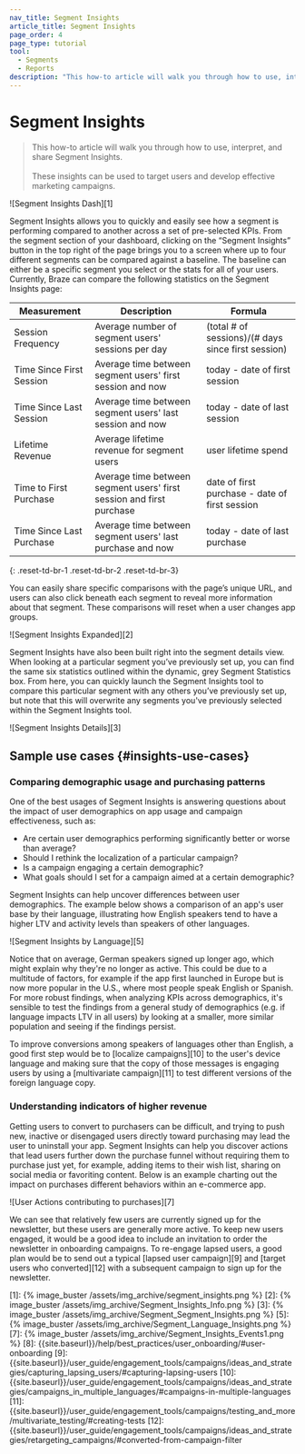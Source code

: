 ```yaml
---
nav_title: Segment Insights
article_title: Segment Insights
page_order: 4
page_type: tutorial
tool: 
  - Segments
  - Reports
description: "This how-to article will walk you through how to use, interpret, and share Segment Insights."
---
```


# Segment Insights

> This how-to article will walk you through how to use, interpret, and share Segment Insights. 
> <br>
> <br> 
> These insights can be used to target users and develop effective marketing campaigns.

![Segment Insights Dash][1]

Segment Insights allows you to quickly and easily see how a segment is performing compared to another across a set of pre-selected KPIs. From the segment section of your dashboard, clicking on the “Segment Insights” button in the top right of the page brings you to a screen where up to four different segments can be compared against a baseline. The baseline can either be a specific segment you select or the stats for all of your users.  Currently, Braze can compare the following statistics on the Segment Insights page:

| Measurement | Description | Formula |
| --------------------- | ------------- | ------------- |
| Session Frequency | Average number of segment users' sessions per day | (total # of sessions)/(# days since first session) |
| Time Since First Session | Average time between segment users' first session and now | today - date of first session |
| Time Since Last Session | Average time between segment users' last session and now | today - date of last session |
| Lifetime Revenue | Average lifetime revenue for segment users | user lifetime spend |
| Time to First Purchase | Average time between segment users' first session and first purchase | date of first purchase - date of first session |
| Time Since Last Purchase | Average time between segment users' last purchase and now | today - date of last purchase |
{: .reset-td-br-1 .reset-td-br-2 .reset-td-br-3}

You can easily share specific comparisons with the page’s unique URL, and users can also click beneath each segment to reveal more information about that segment. These comparisons will reset when a user changes app groups.

![Segment Insights Expanded][2]

Segment Insights have also been built right into the segment details view. When looking at a particular segment you’ve previously set up, you can find the same six statistics outlined within the dynamic, grey Segment Statistics box. From here, you can quickly launch the Segment Insights tool to compare this particular segment with any others you’ve previously set up, but note that this will overwrite any segments you've previously selected within the Segment Insights tool.

![Segment Insights Details][3]

## Sample use cases {#insights-use-cases}

### Comparing demographic usage and purchasing patterns

One of the best usages of Segment Insights is answering questions about the impact of user demographics on app usage and campaign effectiveness, such as:

- Are certain user demographics performing significantly better or worse than average?
- Should I rethink the localization of a particular campaign?
- Is a campaign engaging a certain demographic?
- What goals should I set for a campaign aimed at a certain demographic?

Segment Insights can help uncover differences between user demographics. The example below shows a comparison of an app's user base by their language, illustrating how English speakers tend to have a higher LTV and activity levels than speakers of other languages.

![Segment Insights by Language][5]

Notice that on average, German speakers signed up longer ago, which might explain why they're no longer as active. This could be due to a multitude of factors, for example if the app first launched in Europe but is now more popular in the U.S., where most people speak English or Spanish. For more robust findings, when analyzing KPIs across demographics, it's sensible to test the findings from a general study of demographics (e.g. if language impacts LTV in all users) by looking at a smaller, more similar population and seeing if the findings persist.

To improve conversions among speakers of languages other than English, a good first step would be to [localize campaigns][10] to the user's device language and making sure that the copy of those messages is engaging users by using a [multivariate campaign][11] to test different versions of the foreign language copy.

### Understanding indicators of higher revenue

Getting users to convert to purchasers can be difficult, and trying to push new, inactive or disengaged users directly toward purchasing may lead the user to uninstall your app. Segment Insights can help you discover actions that lead users further down the purchase funnel without requiring them to purchase just yet, for example, adding items to their wish list, sharing on social media or favoriting content. Below is an example charting out the impact on purchases different behaviors within an e-commerce app.

![User Actions contributing to purchases][7]

We can see that relatively few users are currently signed up for the newsletter, but these users are generally more active. To keep new users engaged, it would be a good idea to include an invitation to order the newsletter in onboarding campaigns. To re-engage lapsed users, a good plan would be to send out a typical [lapsed user campaign][9] and [target users who converted][12] with a subsequent campaign to sign up for the newsletter.

[1]: {% image_buster /assets/img_archive/segment_insights.png %}
[2]: {% image_buster /assets/img_archive/Segment_Insights_Info.png %}
[3]: {% image_buster /assets/img_archive/Segment_Segment_Insights.png %}
[5]: {% image_buster /assets/img_archive/Segment_Language_Insights.png %}
[7]: {% image_buster /assets/img_archive/Segment_Insights_Events1.png %}
[8]: {{site.baseurl}}/help/best_practices/user_onboarding/#user-onboarding
[9]: {{site.baseurl}}/user_guide/engagement_tools/campaigns/ideas_and_strategies/capturing_lapsing_users/#capturing-lapsing-users
[10]: {{site.baseurl}}/user_guide/engagement_tools/campaigns/ideas_and_strategies/campaigns_in_multiple_languages/#campaigns-in-multiple-languages
[11]: {{site.baseurl}}/user_guide/engagement_tools/campaigns/testing_and_more/multivariate_testing/#creating-tests
[12]: {{site.baseurl}}/user_guide/engagement_tools/campaigns/ideas_and_strategies/retargeting_campaigns/#converted-from-campaign-filter
